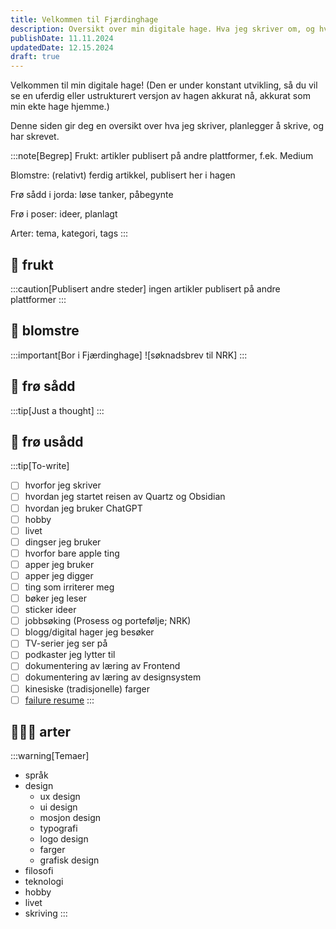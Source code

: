 ```yaml
---
title: Velkommen til Fjærdinghage
description: Oversikt over min digitale hage. Hva jeg skriver om, og hva jeg planlegger å skrive.
publishDate: 11.11.2024
updatedDate: 12.15.2024
draft: true
---
```





Velkommen til min digitale hage! (Den er under konstant utvikling, så du vil se en uferdig eller  ustrukturert versjon av hagen akkurat nå, akkurat som min ekte hage hjemme.)

Denne siden gir deg en oversikt over hva jeg skriver, planlegger å skrive, og har skrevet. 

:::note[Begrep]
 Frukt: artikler publisert på andre plattformer, f.ek. Medium

 Blomstre: (relativt) ferdig artikkel, publisert her i hagen

 Frø sådd i jorda: løse tanker, påbegynte 

 Frø i poser: ideer, planlagt 

 Arter: tema, kategori, tags 
:::



## 🍎 frukt
:::caution[Publisert andre steder]
ingen artikler publisert på andre plattformer
:::

## 🪻 blomstre
:::important[Bor i Fjærdinghage]
![søknadsbrev til NRK]
:::

## 🌱 frø sådd
:::tip[Just a thought]
:::

## 🌱 frø usådd
:::tip[To-write]
- [ ] hvorfor jeg skriver
- [ ] hvordan jeg startet reisen av Quartz og Obsidian
- [ ] hvordan jeg bruker ChatGPT
- [ ] hobby
- [ ] livet
- [ ] dingser jeg bruker
- [ ] hvorfor bare apple ting
- [ ] apper jeg bruker
- [ ] apper jeg digger
- [ ] ting som irriterer meg
- [ ] bøker jeg leser
- [ ] sticker ideer
- [ ] jobbsøking (Prosess og portefølje; NRK)
- [ ] blogg/digital hager jeg besøker
- [ ] TV-serier jeg ser på
- [ ] podkaster jeg lytter til
- [ ] dokumentering av læring av Frontend
- [ ] dokumentering av læring av designsystem
- [ ] kinesiske (tradisjonelle) farger
- [ ] [failure resume](https://github.com/jackyzha0/blog/blob/master/content/posts/a-failure-resume/index.md)
:::

## 👨🏻‍🌾 arter
:::warning[Temaer]
- språk
- design
	- ux design
	- ui design
	- mosjon design
	- typografi
	- logo design
	- farger
	- grafisk design
- filosofi
- teknologi
- hobby
- livet
- skriving
:::








